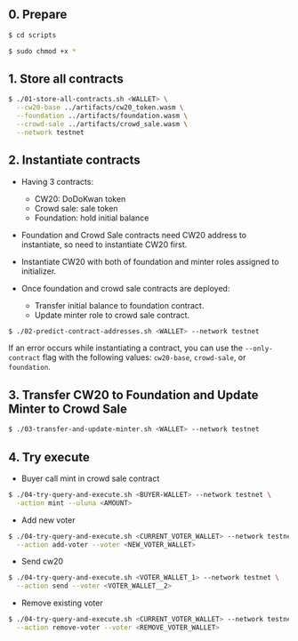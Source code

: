 ## 0. Prepare

```sh
$ cd scripts

$ sudo chmod +x *
```

## 1. Store all contracts

```sh
$ ./01-store-all-contracts.sh <WALLET> \
  --cw20-base ../artifacts/cw20_token.wasm \
  --foundation ../artifacts/foundation.wasm \
  --crowd-sale ../artifacts/crowd_sale.wasm \
  --network testnet
```

## 2. Instantiate contracts

- Having 3 contracts:

  - CW20: DoDoKwan token
  - Crowd sale: sale token
  - Foundation: hold initial balance

- Foundation and Crowd Sale contracts need CW20 address to instantiate, so need to instantiate CW20 first.
- Instantiate CW20 with both of foundation and minter roles assigned to initializer.
- Once foundation and crowd sale contracts are deployed:
  - Transfer initial balance to foundation contract.
  - Update minter role to crowd sale contract.

```sh
$ ./02-predict-contract-addresses.sh <WALLET> --network testnet
```

If an error occurs while instantiating a contract, you can use the `--only-contract` flag with the following values: `cw20-base`, `crowd-sale`, or `foundation`.

## 3. Transfer CW20 to Foundation and Update Minter to Crowd Sale

```sh
$ ./03-transfer-and-update-minter.sh <WALLET> --network testnet
```

## 4. Try execute

- Buyer call mint in crowd sale contract

```sh
$ ./04-try-query-and-execute.sh <BUYER-WALLET> --network testnet \
  -action mint --uluna <AMOUNT>
```

- Add new voter

```sh
$ ./04-try-query-and-execute.sh <CURRENT_VOTER_WALLET> --network testnet \
  --action add-voter --voter <NEW_VOTER_WALLET>
```

- Send cw20

```sh
$ ./04-try-query-and-execute.sh <VOTER_WALLET_1> --network testnet \
  --action send --voter <VOTER_WALLET__2>
```

- Remove existing voter

```sh
$ ./04-try-query-and-execute.sh <CURRENT_VOTER_WALLET> --network testnet \
  --action remove-voter --voter <REMOVE_VOTER_WALLET>
```
